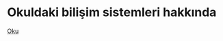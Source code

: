 <h1>Okuldaki bilişim sistemleri hakkında</h1>

[Oku](/Bilgi%20Güvenliği%20ve%20Bilişim%20Sistemleri%20Hakkında.pdf)
